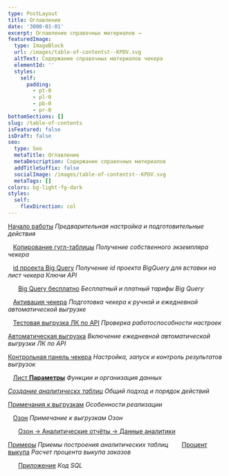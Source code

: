 ```yaml
---
type: PostLayout
title: Оглавление
date: '3000-01-01'
excerpt: Оглавление справочных материалов →
featuredImage:
  type: ImageBlock
  url: /images/table-of-contentst--KPDV.svg
  altText: Содержание справочных материалов чекера
  elementId: ''
  styles:
    self:
      padding:
        - pt-0
        - pl-0
        - pb-0
        - pr-0
bottomSections: []
slug: /table-of-contents
isFeatured: false
isDraft: false
seo:
  type: Seo
  metaTitle: Оглавление
  metaDescription: Содержание справочных материалов
  addTitleSuffix: false
  socialImage: /images/table-of-contentst--KPDV.svg
  metaTags: []
colors: bg-light-fg-dark
styles:
  self:
    flexDirection: col
---
```

[Начало работы](/blog/beginning-of-use/) *Предварительная настройка и подготовительные действия*

   [Копирование гугл-таблицы](/blog/copying-spreadsheet-file/) *Получение собственного экземпляра чекера*

   [id проекта Big Query](/blog/bigquery-initialization/) *Получение id проекта BigQuery для вставки на лист чекера Ключи API*

      [Big Query бесплатно](/blog/bigquery-sandbox/) *Бесплатный и платный тарифы Big Query*

   [Активация чекера](/blog/google-script-authorization/) *Подготовка чекера к ручной и ежедневной автоматической выгрузке*

   [Тестовая выгрузка ЛК по API](/blog/first-manual-unloading-bigquery/) *Проверка работоспособности настроек*

[Автоматическая выгрузка](/blog/everyday-upload-turn-on/) *Включение ежедневной автоматической выгрузки ЛК по API*

[Контрольная панель чекера](/blog/checker-control-panel/) *Настройка, запуск и контроль результатов выгрузок*

   [Лист **Параметры**](/blog/parameters-list-control-panel/) *Функции и организация данных*

[*Создание аналитическх таблиц*](/blog/creation-analytical-tables-general-guide/) *Общий подход и порядок действий*

[Примечания к выгрузкам](/blog/notes-for-uploads/) *Особенности реализации*

   [Озон](/blog/ozon-uploads-notes/) *Примечание к выгрузкам Озон*

      [Озон → Аналитические отчёты → Данные аналитики](/blog/ozon-analytical-reports-data/)

[Примеры](/blog/examples/) *Приемы построения аналитических таблиц*
   
   [Процент выкупа](/blog/case-percent-buyout-base/) *Расчет процента выкупа заказов*

      [Приложение](/blog/case-percent-buyout-base-attachment/) *Код SQL*
